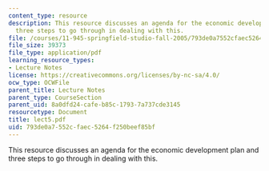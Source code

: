```yaml
---
content_type: resource
description: This resource discusses an agenda for the economic development plan and
  three steps to go through in dealing with this.
file: /courses/11-945-springfield-studio-fall-2005/793de0a7552cfaec5264f250beef85bf_lect5.pdf
file_size: 39373
file_type: application/pdf
learning_resource_types:
- Lecture Notes
license: https://creativecommons.org/licenses/by-nc-sa/4.0/
ocw_type: OCWFile
parent_title: Lecture Notes
parent_type: CourseSection
parent_uid: 8a0dfd24-cafe-b85c-1793-7a737cde3145
resourcetype: Document
title: lect5.pdf
uid: 793de0a7-552c-faec-5264-f250beef85bf
---
```

This resource discusses an agenda for the economic development plan and three steps to go through in dealing with this.